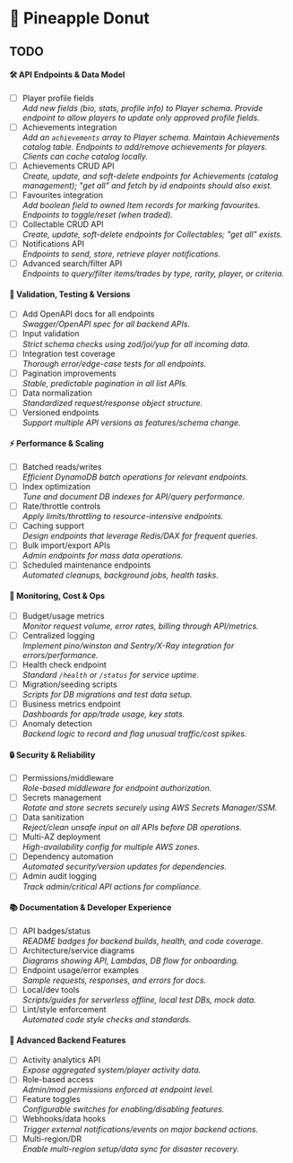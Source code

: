 # 🍩 Pineapple Donut

## TODO

#### 🛠 API Endpoints & Data Model

- [ ] Player profile fields  
       _Add new fields (bio, stats, profile info) to Player schema. Provide endpoint to allow players to update only approved profile fields._
- [ ] Achievements integration  
       _Add an `achievements` array to Player schema. Maintain Achievements catalog table. Endpoints to add/remove achievements for players. Clients can cache catalog locally._
- [ ] Achievements CRUD API  
       _Create, update, and soft-delete endpoints for Achievements (catalog management); "get all" and fetch by id endpoints should also exist._
- [ ] Favourites integration  
       _Add boolean field to owned Item records for marking favourites. Endpoints to toggle/reset (when traded)._
- [ ] Collectable CRUD API  
       _Create, update, soft-delete endpoints for Collectables; "get all" exists._
- [ ] Notifications API  
       _Endpoints to send, store, retrieve player notifications._
- [ ] Advanced search/filter API  
       _Endpoints to query/filter items/trades by type, rarity, player, or criteria._

#### 🧪 Validation, Testing & Versions

- [ ] Add OpenAPI docs for all endpoints  
       _Swagger/OpenAPI spec for all backend APIs._
- [ ] Input validation  
       _Strict schema checks using zod/joi/yup for all incoming data._
- [ ] Integration test coverage  
       _Thorough error/edge-case tests for all endpoints._
- [ ] Pagination improvements  
       _Stable, predictable pagination in all list APIs._
- [ ] Data normalization  
       _Standardized request/response object structure._
- [ ] Versioned endpoints  
       _Support multiple API versions as features/schema change._

#### ⚡ Performance & Scaling

- [ ] Batched reads/writes  
       _Efficient DynamoDB batch operations for relevant endpoints._
- [ ] Index optimization  
       _Tune and document DB indexes for API/query performance._
- [ ] Rate/throttle controls  
       _Apply limits/throttling to resource-intensive endpoints._
- [ ] Caching support  
       _Design endpoints that leverage Redis/DAX for frequent queries._
- [ ] Bulk import/export APIs  
       _Admin endpoints for mass data operations._
- [ ] Scheduled maintenance endpoints  
       _Automated cleanups, background jobs, health tasks._

#### 💸 Monitoring, Cost & Ops

- [ ] Budget/usage metrics  
       _Monitor request volume, error rates, billing through API/metrics._
- [ ] Centralized logging  
       _Implement pino/winston and Sentry/X-Ray integration for errors/performance._
- [ ] Health check endpoint  
       _Standard `/health` or `/status` for service uptime._
- [ ] Migration/seeding scripts  
       _Scripts for DB migrations and test data setup._
- [ ] Business metrics endpoint  
       _Dashboards for app/trade usage, key stats._
- [ ] Anomaly detection  
       _Backend logic to record and flag unusual traffic/cost spikes._

#### 🔒 Security & Reliability

- [ ] Permissions/middleware  
       _Role-based middleware for endpoint authorization._
- [ ] Secrets management  
       _Rotate and store secrets securely using AWS Secrets Manager/SSM._
- [ ] Data sanitization  
       _Reject/clean unsafe input on all APIs before DB operations._
- [ ] Multi-AZ deployment  
       _High-availability config for multiple AWS zones._
- [ ] Dependency automation  
       _Automated security/version updates for dependencies._
- [ ] Admin audit logging  
       _Track admin/critical API actions for compliance._

#### 📚 Documentation & Developer Experience

- [ ] API badges/status  
       _README badges for backend builds, health, and code coverage._
- [ ] Architecture/service diagrams  
       _Diagrams showing API, Lambdas, DB flow for onboarding._
- [ ] Endpoint usage/error examples  
       _Sample requests, responses, and errors for docs._
- [ ] Local/dev tools  
       _Scripts/guides for serverless offline, local test DBs, mock data._
- [ ] Lint/style enforcement  
       _Automated code style checks and standards._

#### 🧬 Advanced Backend Features

- [ ] Activity analytics API  
       _Expose aggregated system/player activity data._
- [ ] Role-based access  
       _Admin/mod permissions enforced at endpoint level._
- [ ] Feature toggles  
       _Configurable switches for enabling/disabling features._
- [ ] Webhooks/data hooks  
       _Trigger external notifications/events on major backend actions._
- [ ] Multi-region/DR  
       _Enable multi-region setup/data sync for disaster recovery._
